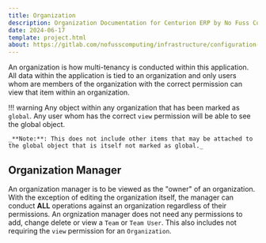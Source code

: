 ```yaml
---
title: Organization
description: Organization Documentation for Centurion ERP by No Fuss Computing
date: 2024-06-17
template: project.html
about: https://gitlab.com/nofusscomputing/infrastructure/configuration-management/centurion_erp
---
```


An organization is how multi-tenancy is conducted within this application. All data within the application is tied to an organization and only users whom are members of the organization with the correct permission can view that item within an organization.

!!! warning
    Any object within any organization that has been marked as `global`. Any user whom has the correct `view` permission will be able to see the global object. 
    
    _**Note:**: This does not include other items that may be attached to the global object that is itself not marked as global._


## Organization Manager

An organization manager is to be viewed as the "owner" of an organization. With the exception of editing the organization itself, the manager can conduct **ALL** operations against an organization regardless of their permissions. An orgnization manager does not need any permissions to add, change delete or view a `Team` or `Team User`. This also includes not requiring the `view` permission for an `Organization`.
